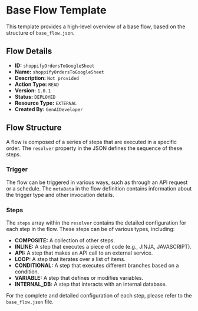 
# Base Flow Template

This template provides a high-level overview of a base flow, based on the structure of `base_flow.json`.

## Flow Details

- **ID:** `shoppifyOrdersToGoogleSheet`
- **Name:** `shoppifyOrdersToGoogleSheet`
- **Description:** `Not provided`
- **Action Type:** `READ`
- **Version:** `1.0.1`
- **Status:** `DEPLOYED`
- **Resource Type:** `EXTERNAL`
- **Created By:** `GenAIDeveloper`

## Flow Structure

A flow is composed of a series of steps that are executed in a specific order. The `resolver` property in the JSON defines the sequence of these steps.

### Trigger

The flow can be triggered in various ways, such as through an API request or a schedule. The `metaData` in the flow definition contains information about the trigger type and other invocation details.

### Steps

The `steps` array within the `resolver` contains the detailed configuration for each step in the flow. These steps can be of various types, including:

- **COMPOSITE:** A collection of other steps.
- **INLINE:** A step that executes a piece of code (e.g., JINJA, JAVASCRIPT).
- **API:** A step that makes an API call to an external service.
- **LOOP:** A step that iterates over a list of items.
- **CONDITIONAL:** A step that executes different branches based on a condition.
- **VARIABLE:** A step that defines or modifies variables.
- **INTERNAL_DB:** A step that interacts with an internal database.

For the complete and detailed configuration of each step, please refer to the `base_flow.json` file.
